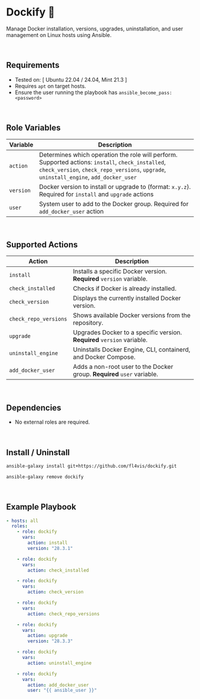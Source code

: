 # Dockify 🐋

Manage Docker installation, versions, upgrades, uninstallation, and user management on Linux hosts using Ansible.

<br>

## Requirements

- Tested on: [ Ubuntu 22.04 / 24.04, Mint 21.3 ]
- Requires `apt` on target hosts.
- Ensure the user running the playbook has `ansible_become_pass:<password>` 

<br>

## Role Variables

| Variable | Description |
|----------|-------------|
| `action` | Determines which operation the role will perform. Supported actions: `install`, `check_installed`, `check_version`, `check_repo_versions`, `upgrade`, `uninstall_engine`, `add_docker_user` |
| `version` | Docker version to install or upgrade to (format: `x.y.z`). Required for `install` and `upgrade` actions | 
| `user` | System user to add to the Docker group. Required for `add_docker_user` action | 

<br>

## Supported Actions

| Action | Description |
|--------|-------------|
| `install` | Installs a specific Docker version. **Required** `version` variable. |
| `check_installed` | Checks if Docker is already installed. |
| `check_version` | Displays the currently installed Docker version. |
| `check_repo_versions` | Shows available Docker versions from the repository. |
| `upgrade` | Upgrades Docker to a specific version. **Required** `version` variable. |
| `uninstall_engine` | Uninstalls Docker Engine, CLI, containerd, and Docker Compose. |
| `add_docker_user` | Adds a non-root user to the Docker group. **Required** `user` variable. |

<br>

## Dependencies

- No external roles are required.

<br>

## Install / Uninstall

```bash
ansible-galaxy install git+https://github.com/fl4vis/dockify.git

ansible-galaxy remove dockify
```

<br>

## Example Playbook

```yaml
- hosts: all
  roles:
    - role: dockify
      vars:
        action: install
        version: "28.3.1"

    - role: dockify
      vars:
        action: check_installed

    - role: dockify
      vars:
        action: check_version

    - role: dockify
      vars:
        action: check_repo_versions

    - role: dockify
      vars:
        action: upgrade
        version: "28.3.3"

    - role: dockify
      vars:
        action: uninstall_engine

    - role: dockify
      vars:
        action: add_docker_user
        user: "{{ ansible_user }}"
```
